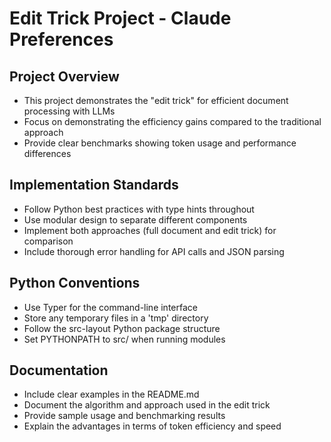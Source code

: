 # Edit Trick Project - Claude Preferences

## Project Overview
- This project demonstrates the "edit trick" for efficient document processing with LLMs
- Focus on demonstrating the efficiency gains compared to the traditional approach
- Provide clear benchmarks showing token usage and performance differences

## Implementation Standards
- Follow Python best practices with type hints throughout
- Use modular design to separate different components
- Implement both approaches (full document and edit trick) for comparison
- Include thorough error handling for API calls and JSON parsing

## Python Conventions
- Use Typer for the command-line interface
- Store any temporary files in a 'tmp' directory
- Follow the src-layout Python package structure
- Set PYTHONPATH to src/ when running modules

## Documentation
- Include clear examples in the README.md
- Document the algorithm and approach used in the edit trick
- Provide sample usage and benchmarking results
- Explain the advantages in terms of token efficiency and speed